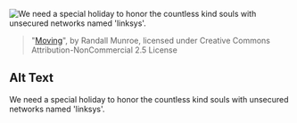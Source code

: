 ![We need a special holiday to honor the countless kind souls with unsecured networks named 'linksys'.](https://imgs.xkcd.com/comics/moving.png)
> "[Moving](https://xkcd.com/466/)", by Randall Munroe, licensed under Creative Commons Attribution-NonCommercial 2.5 License

## Alt Text
We need a special holiday to honor the countless kind souls with unsecured networks named 'linksys'.
